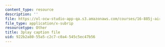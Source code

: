 ```yaml
---
content_type: resource
description: ''
file: https://ol-ocw-studio-app-qa.s3.amazonaws.com/courses/16-885j-aircraft-systems-engineering-fall-2005/922b2a8055a5c2c7c0a4545c5ec47b56_cDMbBjH8ZSs.srt
file_type: application/x-subrip
resourcetype: Other
title: 3play caption file
uid: 922b2a80-55a5-c2c7-c0a4-545c5ec47b56
---
```

